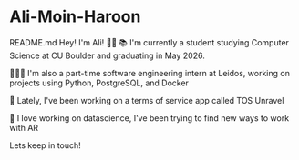 # Ali-Moin-Haroon
README.md
Hey! I'm Ali! 👋🏾
📚 I'm currently a student studying Computer Science at CU Boulder and graduating in May 2026.

👨🏾‍💻 I'm also a part-time software engineering intern at Leidos, working on projects using Python, PostgreSQL, and Docker

📱 Lately, I've been working on a terms of service app called TOS Unravel

📸 I love working on datascience, I've been trying to find new ways to work with AR

Lets keep in touch!
